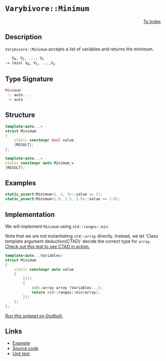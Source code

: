 <!-- Copyright 2024 Feng Mofan
SPDX-License-Identifier: Apache-2.0 -->

# `Varybivore::Minimum`

<p style='text-align: right;'><a href="../../../facilities/metafunctions.md#varybivore-minimum">To Index</a></p>

## Description

`Varybivore::Minimum` accepts a list of variables and returns the minimum.

<pre><code>   V<sub>0</sub>, V<sub>1</sub>, ..., V<sub>n</sub>
-> (min) V<sub>0</sub>, V<sub>1</sub>, ...,V<sub>n</sub></code></pre>

## Type Signature

```Haskell
Minimum
 :: auto...
 -> auto
```

## Structure

```C++
template<auto...>
struct Minimum
{
    static constexpr bool value
    {RESULT};
};

template<auto...>
static constexpr auto Minimum_v
{RESULT};
```

## Examples

```C++
static_assert(Minimum<1, 2, 3>::value == 1);
static_assert(Minimum<1.0, 2.5, 3.5>::value == 1.0);
```

## Implementation

We will implement `Minimum` using `std::ranges::min`.

Note that we are not instantiating `std::array` directly. Instead, we let 'Class template argument deduction(CTAD)' decide the correct type for `array`. [Check out this test to see CTAD in action.](https://godbolt.org/#z:OYLghAFBqd5QCxAYwPYBMCmBRdBLAF1QCcAaPECAMzwBtMA7AQwFtMQByARg9KtQYEAysib0QXACx8BBAKoBnTAAUAHpwAMvAFYTStJg1DIApACYAQuYukl9ZATwDKjdAGFUtAK4sGIAGwArKSuADJ4DJgAcj4ARpjEIACcpAAOqAqETgwe3r4BwemZjgLhkTEs8YkpdpgO2UIETMQEuT5%2BQbaY9iUMjc0EZdFxCcm2TS1t%2BZ0KE4MRw5WjSQCUtqhexMjsHOYAzBHI3lgA1CZ7bs3ETACe59gmGgCCj0%2Bz6CAgV7cnTGcA7BYuKQTmYTP8ACLnKzPV6zJiOZAAfSYCiULQg70%2BClYmBRCnObiwRwIN1SmAgTDWJyxX2I1zuFwiBBBYL2D3ZK2hrzhBA%2BdIZJ1iAKBADoNKzxSC9uLwVC9jCXs94Yj8eiCJi%2BdjcfjCcTaKTyRBYtTad9GUSNrF6NL7vcuQqOGtaJxArw/BwtKRUJw3NZrDSNltMGczHseKQCJonWsANYgQJmUX/MySAAcacCGiSiY0/jTe30nEkvBYEg0Eo9Xp9HF4ChAEqjnqdpDgsBgiBAGwIqS8LIoEDQLFSdASUVxnFUaf8AFp/JITsBkMgTlJRWZeJh8ERiHgPsD%2BIIRGJ2FIZIJFCp1M3SLpgQB3a6pTg8Z2u93R72cADyfd7BBOVAqBOKdZ3nRdl1XSR1xOCAPGHUdiFDcMVl4JstDWCAkCHEd6DIAccMQkBgCkMw%2BDoAgEnrY1P1iCJmhuF9eDo5hiBub9Ym0OomwjIc2EEb8GFoRibywWIvGAS5aFoetuF4LAWEMYBxFEvBiG4vAADdMFkr1MFUOo%2Bx2CNmW6T9aDwWJrjYjwsE/AhdzLOTSG04hYgyTAIUwRSjAsoxozWKgDGABQADU8Ewe9v3JD0I0PYRRHEM94svNRPzvfQlJQf1LH0Sz60gNZUFSXpZJnd5zghUxLGsMxq1c3csAKiA1lqepnAgVwpj8YEwgWCoqj0IosgEbqhoyEaGCGAbRmBNren6SZPHaPR5oaOZppGRI5rmMadoGTalm21qg22CQ3w4N1SCrXgaxA6c5wXJcVzXMxYNwQgSGQrhUMjAK1gQTAmCwRIWtIeNJBlJI9n%2BSQNEkVN/ArQJ/BSF0OBLUgy3DUV/C4fMkjTfHAkkLhAmh/xrs/Gs6wbP7m0wjssK7P8%2B3IShCLw8c2E4ZoWE0/4Zz%2BI4lNXJJRS4cVN23Eg9z0eLjyS6QUqUNKb10MjHyYZ85Iuq6bq/Dhfx7PtAOAvmBaFk4RaMMWJfFWD4NwhJkLMX70JbZnOYSdnB1QBC8LpfnBZtkiki4CUaANKjKFiWj6LYpjSBYhiOK4hwk74xgCEE4TPzEiSpJkpOFKUlSvXwdT6m03TNwM5AjKT0z0a9CyrIY2ydi9By8CciNXPcpQvJ85SIlABm%2BGCsKIqimKk4VxLT2V2RUuvL0Ncy/zqqsXK2%2BaoqSuyMqKr2KqcosOrboavcdPgVrug0jquuW/JeoYdBDsG4Fht6Pa0gm3on9ZpdB6OtAYf81oCEWvMcoW1Vq7Rfj1cYB1%2BpwJ%2BusTYZ10Ho31tTTgvxiDBytqHO2ksNDvRlkhfYP00L/VIIDYGowwbo0xtjcW8N/jk3%2BP8PYCNJDzmBAbGmtg6Ye0ZvAZm3Z/y%2B29sQbmOw%2BbgRYAoTSK5NJcHFgYSisxpafUavLWQisl7nnkKrNeOgQCFi1jrV8RZLofhvDWY2/4zYEJYEolRaiNGii0TpACcF/bOyoWGPY7sAqtmwoExCMiomB1UakVISJ1FJCRL42YKJCHznItHYg1E443hTonZyhT2KcW4pnf2/Ec5CREhXTA4lJJiGLs5Uuvku7yTUhpGun59KGUok3QQZkbxt2sjcTu9lHJJwHh5YeZcx7hKCkwEK4VIrRUYPPQxi8JDLwvGY9KljN7GHPnlWI%2B9vSHwELJAA9FibetV6oJEarfQqIDH5%2BE6u/P%2BfVYFHXGsUbIf8f7ZCAdtV57U%2BgILyEgyBEKUE/K/sgpaUL4FwsWF/E6mDTx6wcdWfBiiFzKNUScZJPiER%2BIoXo76YSGYAyBiDSgF1WEgDMOLPYexAhZlJhWNl/x8xU0cZwWmjY6EQ3%2BOuThXApBJA4dDLg/w7F7BxbdQV9MMIXQ3Py3FtZVUxhclRbIIBJBAA%3D%3D%3D)

```C++
template<auto...Variables>
struct Minimum
{ 
    static constexpr auto value 
    {
        []()
        {
            std::array array {Variables...};
            return std::ranges::min(array);
        }()
    }; 
};
```

[*Run this snippet on Godbolt.*](https://godbolt.org/#z:OYLghAFBqd5QCxAYwPYBMCmBRdBLAF1QCcAaPECAMzwBtMA7AQwFtMQByARg9KtQYEAysib0QXACx8BBAKoBnTAAUAHpwAMvAFYTStJg1DIApACYAQuYukl9ZATwDKjdAGFUtAK4sGIAKwAzKSuADJ4DJgAcj4ARpjEIIEapAAOqAqETgwe3r4BwemZjgLhkTEs8YnJtpj2JQxCBEzEBLk%2BfkG19dlNLQRl0XEJSSkKza3t%2BV3j/YMVVaMAlLaoXsTI7BwA9ABU%2BweHR8e72yYaAIJ7BwDUACKYqa6MyHiYCjeHZ5fXJ39H3wu5yBZkCEWQ3iwNxMgTcYmAJEICBYMOwwPMYIYEK8UJhcOIxCYAE9Ueifv8KQDgb9djcAJIsVL0NiCJgNT4HQE0yn/QHAgiYRkGAV4pheIgAOilADUWngmLF6ApSZdxsQvA4bgBZCJ4Fg%2BdEAdgs0MuN3NN1mjmQNzQDHGmFUqWINzFRBuADcxF5MKaLhbocbgQGAyZ/FZ/HcIEtgyHzSYg2a4yHxugQCAWoSia6CcTAxZZcR5Yr3lKJQm7jCrEnkxbiJgCOsGJaCGmQISjO90ywIhBM8SY4Fq/7kxXo7H44bK0O/RWq2SrjyqeTbthVKwmb6vtSl9vLsCrXhkAB9JgKJStCA6hh6g2wrikG5mR%2BBVHpr3eX0w6d3G5cQfDoeJ5nheBBXrq%2BooveEopE%2BEr%2BC%2B8FviAH4%2BtCgQ/n%2BMEARwKy0Jw/i8H4HBaKQqCcG41jWJaawbF%2BoI8KQBCaLhKwANYBJIMEABxmGYACc/FcP4GjcdxXCGoa0j4Rwki8CwEgaCkxGkeRHC8AoIApMxJG4aQcCwDAiAgGsBCpOK5CUGgjJ0AkUSsFsqjcQAbAAtM5kg3MAyA2lIEpmLwmD4EQRZpg%2B/CCCIYjsFIMiCIoKjqLppC6A%2BADuhKpJwPB4QRREsWRnAAPLiuZBA3KgVA3E5bkeV5Pl/lxZg3BAHg2fQLoYv%2BvA6VoKwQEg1mpLZZAUBAQ0jSAwBSM%2BNC0AKxCaRAsQFbEEQtES2W8GtzDEESRWxNomAOFtpDWSyBBFQwtCbclWCxF4wBwrQtCadwvBYCwhjAOId14PWDh4B6XbJY6x3ilsjERAKMmkbQeCxISe0eFgBUEEWCnvaQwPELEGSYA8X1GPDRgsSsVAGMACjSm8aVFU8xGMRFwiiOIsXMwlagFal%2BjfSgVGWPoCOaZAKyoKkDRva5qbfqYljWGYqk46FXai90x0NC4DDuJ4HR6GEERDJUIwPkUWQCFMfimxk5sMPMwyJA%2Bdga70ExtLr%2BRO3ULsCH0rT28bju2G7lt6LM/uGwsJsrAotGbBIuUcIRpAqbwanVS57med5vlNS1uCECQ0IMUsPVkysCCYEwWCJNGpAcZIgQSvxgRSRokhmJIzlKf4zn8fonByaQCmBFwErOVwzncfx4nOf4kjCS3zkpwVakaVpTFk/pRkDSZpUWWNE0dfZbCcC0LAeoarlMLaBhGH%2B/ESmPpFBYXoV6MzUVs9IHNKFzyW6GfBlJgWV3qJ2TqnQqHASpmXFBVKqNUs632%2Bg/J%2BMEWptWGh1YugQzCl03rpfqg1UDtQSJZcaJCsEjAhN9LgQkUhzQWktFayUdobVOmwvaB0jonSxudRgl1rq3VIvdR6z1XqnU%2Bt9X6Ij/ou2Bm9F%2BqhwYClOtDOoBV4aIw2ijLYpF0Z6lOjjPGShCbSIiKAQhfBKbU1pvTRgp1P6sxij/WQnMkqkUAbzUmcsrCCy0SLOu4tJacGlq2WWAsLCKzTsrPAWBAkx29oDZwEBXChwfAbcoDs9BmwaOktINsGgB0WF7HovsQ4eyturZJjQ3bFJNsHfo%2BTw4DEjtk/8qx1jxw6TJCBq9OAZ1qp5Gh986FoI0PnYKRcur4N6qxUgldq4jDrjJIeI9H7t0NP4fiklAgdy7gvFeyU162A3nM/qO8kCmTKuQo%2BdkHJn2ICwOqLAFAehtB6MZwp3gEEClM9%2B4VZBfxcXFeQf8PE6CSKQYBoCcoDyTvlY5xV97lUqtVF5byPlfLZD8jBlCRo4MCLMreu87mjSsvijqKFkCpFSMeT5/FjzfPGMeVQHk%2BB0CYZQFhpFOG3UYny7hGtTr8MEFdG6BVRFPTEBIrGUjiZ6I%2BnIwGCiCpg2QBDNRggNHJS0UjIkui0YYyMQkExBNBTmNJlYimTAqY00wHTBmjigXOIkK4%2BK4LuZQrvsYSJQtYgJLIhLbIb1tipn5vLSw0SyKxPifARJZS/CpO1vkzJRsSkFOKNkfJuTsj1KDs7Gpft3Z5CqYWhoxb81hwqaW6tcw2mBwTp0uiTbemItUgMtlnlXnvM9NigU4xJlvxwd1AhfUK5VxrpQROayQACQlIEQI/gRILyUouw0U8jkdvUqc7S5d64gEkP4ZuElDRKW4pIISXBeJmGXjJQI7a06cDLoQxOAUt1Pp3eclYONMjOEkEAA%3D%3D)

## Links

- [Example](../../../code/facilities/metafunctions/varybivore/minimum/implementation.hpp)
- [Source code](../../../../conceptrodon/varybivore/minimum.hpp)
- [Unit test](../../../../tests/unit/metafunctions/varybivore/minimum.test.hpp)
